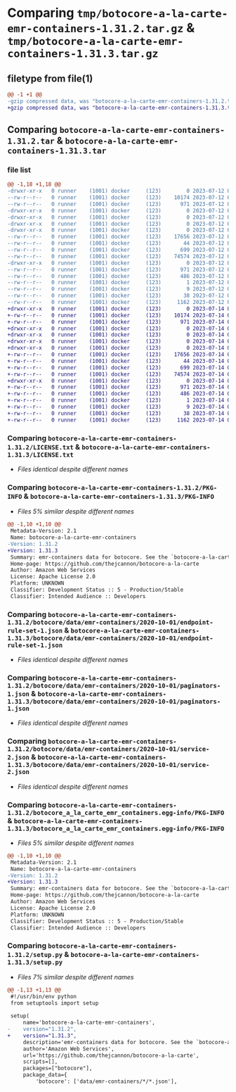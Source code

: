 # Comparing `tmp/botocore-a-la-carte-emr-containers-1.31.2.tar.gz` & `tmp/botocore-a-la-carte-emr-containers-1.31.3.tar.gz`

## filetype from file(1)

```diff
@@ -1 +1 @@
-gzip compressed data, was "botocore-a-la-carte-emr-containers-1.31.2.tar", last modified: Wed Jul 12 01:44:37 2023, max compression
+gzip compressed data, was "botocore-a-la-carte-emr-containers-1.31.3.tar", last modified: Fri Jul 14 01:46:14 2023, max compression
```

## Comparing `botocore-a-la-carte-emr-containers-1.31.2.tar` & `botocore-a-la-carte-emr-containers-1.31.3.tar`

### file list

```diff
@@ -1,18 +1,18 @@
-drwxr-xr-x   0 runner    (1001) docker     (123)        0 2023-07-12 01:44:37.027253 botocore-a-la-carte-emr-containers-1.31.2/
--rw-r--r--   0 runner    (1001) docker     (123)    10174 2023-07-12 01:44:36.000000 botocore-a-la-carte-emr-containers-1.31.2/LICENSE.txt
--rw-r--r--   0 runner    (1001) docker     (123)      971 2023-07-12 01:44:37.027253 botocore-a-la-carte-emr-containers-1.31.2/PKG-INFO
-drwxr-xr-x   0 runner    (1001) docker     (123)        0 2023-07-12 01:44:37.027253 botocore-a-la-carte-emr-containers-1.31.2/botocore/
-drwxr-xr-x   0 runner    (1001) docker     (123)        0 2023-07-12 01:44:37.027253 botocore-a-la-carte-emr-containers-1.31.2/botocore/data/
-drwxr-xr-x   0 runner    (1001) docker     (123)        0 2023-07-12 01:44:37.027253 botocore-a-la-carte-emr-containers-1.31.2/botocore/data/emr-containers/
-drwxr-xr-x   0 runner    (1001) docker     (123)        0 2023-07-12 01:44:37.027253 botocore-a-la-carte-emr-containers-1.31.2/botocore/data/emr-containers/2020-10-01/
--rw-r--r--   0 runner    (1001) docker     (123)    17656 2023-07-12 01:44:12.000000 botocore-a-la-carte-emr-containers-1.31.2/botocore/data/emr-containers/2020-10-01/endpoint-rule-set-1.json
--rw-r--r--   0 runner    (1001) docker     (123)       44 2023-07-12 01:44:12.000000 botocore-a-la-carte-emr-containers-1.31.2/botocore/data/emr-containers/2020-10-01/examples-1.json
--rw-r--r--   0 runner    (1001) docker     (123)      699 2023-07-12 01:44:12.000000 botocore-a-la-carte-emr-containers-1.31.2/botocore/data/emr-containers/2020-10-01/paginators-1.json
--rw-r--r--   0 runner    (1001) docker     (123)    74574 2023-07-12 01:44:12.000000 botocore-a-la-carte-emr-containers-1.31.2/botocore/data/emr-containers/2020-10-01/service-2.json
-drwxr-xr-x   0 runner    (1001) docker     (123)        0 2023-07-12 01:44:37.027253 botocore-a-la-carte-emr-containers-1.31.2/botocore_a_la_carte_emr_containers.egg-info/
--rw-r--r--   0 runner    (1001) docker     (123)      971 2023-07-12 01:44:37.000000 botocore-a-la-carte-emr-containers-1.31.2/botocore_a_la_carte_emr_containers.egg-info/PKG-INFO
--rw-r--r--   0 runner    (1001) docker     (123)      486 2023-07-12 01:44:37.000000 botocore-a-la-carte-emr-containers-1.31.2/botocore_a_la_carte_emr_containers.egg-info/SOURCES.txt
--rw-r--r--   0 runner    (1001) docker     (123)        1 2023-07-12 01:44:37.000000 botocore-a-la-carte-emr-containers-1.31.2/botocore_a_la_carte_emr_containers.egg-info/dependency_links.txt
--rw-r--r--   0 runner    (1001) docker     (123)        9 2023-07-12 01:44:37.000000 botocore-a-la-carte-emr-containers-1.31.2/botocore_a_la_carte_emr_containers.egg-info/top_level.txt
--rw-r--r--   0 runner    (1001) docker     (123)       38 2023-07-12 01:44:37.027253 botocore-a-la-carte-emr-containers-1.31.2/setup.cfg
--rw-r--r--   0 runner    (1001) docker     (123)     1162 2023-07-12 01:44:36.000000 botocore-a-la-carte-emr-containers-1.31.2/setup.py
+drwxr-xr-x   0 runner    (1001) docker     (123)        0 2023-07-14 01:46:14.694707 botocore-a-la-carte-emr-containers-1.31.3/
+-rw-r--r--   0 runner    (1001) docker     (123)    10174 2023-07-14 01:46:14.000000 botocore-a-la-carte-emr-containers-1.31.3/LICENSE.txt
+-rw-r--r--   0 runner    (1001) docker     (123)      971 2023-07-14 01:46:14.694707 botocore-a-la-carte-emr-containers-1.31.3/PKG-INFO
+drwxr-xr-x   0 runner    (1001) docker     (123)        0 2023-07-14 01:46:14.694707 botocore-a-la-carte-emr-containers-1.31.3/botocore/
+drwxr-xr-x   0 runner    (1001) docker     (123)        0 2023-07-14 01:46:14.694707 botocore-a-la-carte-emr-containers-1.31.3/botocore/data/
+drwxr-xr-x   0 runner    (1001) docker     (123)        0 2023-07-14 01:46:14.694707 botocore-a-la-carte-emr-containers-1.31.3/botocore/data/emr-containers/
+drwxr-xr-x   0 runner    (1001) docker     (123)        0 2023-07-14 01:46:14.694707 botocore-a-la-carte-emr-containers-1.31.3/botocore/data/emr-containers/2020-10-01/
+-rw-r--r--   0 runner    (1001) docker     (123)    17656 2023-07-14 01:45:45.000000 botocore-a-la-carte-emr-containers-1.31.3/botocore/data/emr-containers/2020-10-01/endpoint-rule-set-1.json
+-rw-r--r--   0 runner    (1001) docker     (123)       44 2023-07-14 01:45:45.000000 botocore-a-la-carte-emr-containers-1.31.3/botocore/data/emr-containers/2020-10-01/examples-1.json
+-rw-r--r--   0 runner    (1001) docker     (123)      699 2023-07-14 01:45:45.000000 botocore-a-la-carte-emr-containers-1.31.3/botocore/data/emr-containers/2020-10-01/paginators-1.json
+-rw-r--r--   0 runner    (1001) docker     (123)    74574 2023-07-14 01:45:45.000000 botocore-a-la-carte-emr-containers-1.31.3/botocore/data/emr-containers/2020-10-01/service-2.json
+drwxr-xr-x   0 runner    (1001) docker     (123)        0 2023-07-14 01:46:14.694707 botocore-a-la-carte-emr-containers-1.31.3/botocore_a_la_carte_emr_containers.egg-info/
+-rw-r--r--   0 runner    (1001) docker     (123)      971 2023-07-14 01:46:14.000000 botocore-a-la-carte-emr-containers-1.31.3/botocore_a_la_carte_emr_containers.egg-info/PKG-INFO
+-rw-r--r--   0 runner    (1001) docker     (123)      486 2023-07-14 01:46:14.000000 botocore-a-la-carte-emr-containers-1.31.3/botocore_a_la_carte_emr_containers.egg-info/SOURCES.txt
+-rw-r--r--   0 runner    (1001) docker     (123)        1 2023-07-14 01:46:14.000000 botocore-a-la-carte-emr-containers-1.31.3/botocore_a_la_carte_emr_containers.egg-info/dependency_links.txt
+-rw-r--r--   0 runner    (1001) docker     (123)        9 2023-07-14 01:46:14.000000 botocore-a-la-carte-emr-containers-1.31.3/botocore_a_la_carte_emr_containers.egg-info/top_level.txt
+-rw-r--r--   0 runner    (1001) docker     (123)       38 2023-07-14 01:46:14.694707 botocore-a-la-carte-emr-containers-1.31.3/setup.cfg
+-rw-r--r--   0 runner    (1001) docker     (123)     1162 2023-07-14 01:46:14.000000 botocore-a-la-carte-emr-containers-1.31.3/setup.py
```

### Comparing `botocore-a-la-carte-emr-containers-1.31.2/LICENSE.txt` & `botocore-a-la-carte-emr-containers-1.31.3/LICENSE.txt`

 * *Files identical despite different names*

### Comparing `botocore-a-la-carte-emr-containers-1.31.2/PKG-INFO` & `botocore-a-la-carte-emr-containers-1.31.3/PKG-INFO`

 * *Files 5% similar despite different names*

```diff
@@ -1,10 +1,10 @@
 Metadata-Version: 2.1
 Name: botocore-a-la-carte-emr-containers
-Version: 1.31.2
+Version: 1.31.3
 Summary: emr-containers data for botocore. See the `botocore-a-la-carte` package for more info.
 Home-page: https://github.com/thejcannon/botocore-a-la-carte
 Author: Amazon Web Services
 License: Apache License 2.0
 Platform: UNKNOWN
 Classifier: Development Status :: 5 - Production/Stable
 Classifier: Intended Audience :: Developers
```

### Comparing `botocore-a-la-carte-emr-containers-1.31.2/botocore/data/emr-containers/2020-10-01/endpoint-rule-set-1.json` & `botocore-a-la-carte-emr-containers-1.31.3/botocore/data/emr-containers/2020-10-01/endpoint-rule-set-1.json`

 * *Files identical despite different names*

### Comparing `botocore-a-la-carte-emr-containers-1.31.2/botocore/data/emr-containers/2020-10-01/paginators-1.json` & `botocore-a-la-carte-emr-containers-1.31.3/botocore/data/emr-containers/2020-10-01/paginators-1.json`

 * *Files identical despite different names*

### Comparing `botocore-a-la-carte-emr-containers-1.31.2/botocore/data/emr-containers/2020-10-01/service-2.json` & `botocore-a-la-carte-emr-containers-1.31.3/botocore/data/emr-containers/2020-10-01/service-2.json`

 * *Files identical despite different names*

### Comparing `botocore-a-la-carte-emr-containers-1.31.2/botocore_a_la_carte_emr_containers.egg-info/PKG-INFO` & `botocore-a-la-carte-emr-containers-1.31.3/botocore_a_la_carte_emr_containers.egg-info/PKG-INFO`

 * *Files 5% similar despite different names*

```diff
@@ -1,10 +1,10 @@
 Metadata-Version: 2.1
 Name: botocore-a-la-carte-emr-containers
-Version: 1.31.2
+Version: 1.31.3
 Summary: emr-containers data for botocore. See the `botocore-a-la-carte` package for more info.
 Home-page: https://github.com/thejcannon/botocore-a-la-carte
 Author: Amazon Web Services
 License: Apache License 2.0
 Platform: UNKNOWN
 Classifier: Development Status :: 5 - Production/Stable
 Classifier: Intended Audience :: Developers
```

### Comparing `botocore-a-la-carte-emr-containers-1.31.2/setup.py` & `botocore-a-la-carte-emr-containers-1.31.3/setup.py`

 * *Files 7% similar despite different names*

```diff
@@ -1,13 +1,13 @@
 #!/usr/bin/env python
 from setuptools import setup
 
 setup(
     name='botocore-a-la-carte-emr-containers',
-    version="1.31.2",
+    version="1.31.3",
     description='emr-containers data for botocore. See the `botocore-a-la-carte` package for more info.',
     author='Amazon Web Services',
     url='https://github.com/thejcannon/botocore-a-la-carte',
     scripts=[],
     packages=["botocore"],
     package_data={
         'botocore': ['data/emr-containers/*/*.json'],
```

